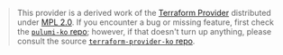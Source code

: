 > This provider is a derived work of the [Terraform Provider](https://github.com/terraform-providers/terraform-provider-ko)
> distributed under [MPL 2.0](https://www.mozilla.org/en-US/MPL/2.0/). If you encounter a bug or missing feature,
> first check the [`pulumi-ko` repo](/issues); however, if that doesn't turn up anything,
> please consult the source [`terraform-provider-ko` repo](https://github.com/terraform-providers/terraform-provider-ko/issues).
